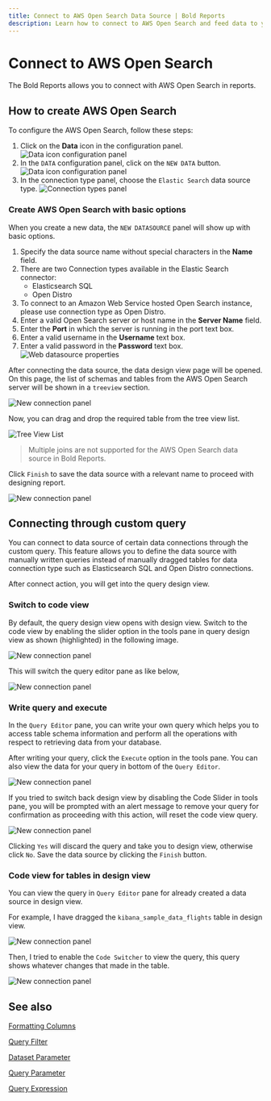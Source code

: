 ```yaml
---
title: Connect to AWS Open Search Data Source | Bold Reports
description: Learn how to connect to AWS Open Search and feed data to your RDL reports using Bold Reports Designer.
---
```


# Connect to AWS Open Search

The Bold Reports allows you to connect with AWS Open Search in reports.

## How to create AWS Open Search

To configure the AWS Open Search, follow these steps:

1. Click on the **Data** icon in the configuration panel.
   ![Data icon configuration panel](/static/assets/on-premise/images/report-designer/manage-data/data-connectors/data-configuration-panel.png '#width=415px')
2. In the `DATA` configuration panel, click on the `NEW DATA` button.
   ![Data icon configuration panel](/static/assets/on-premise/images/report-designer/manage-data/data-connectors/new-data-button.png '#width=350px')
3. In the connection type panel, choose the `Elastic Search` data source type.
   ![Connection types panel](/static/assets/on-premise/images/report-designer/manage-data/aws-opensearch-data-source/connection-types.png '#width=350px')

### Create AWS Open Search with basic options

When you create a new data, the `NEW DATASOURCE` panel will show up with basic options.

1. Specify the data source name without special characters in the **Name** field.
2. There are two Connection types available in the Elastic Search connector:
   * Elasticsearch SQL
   * Open Distro
3. To connect to an Amazon Web Service hosted Open Search instance, please use connection type as Open Distro.
4. Enter a valid Open Search server or host name in the **Server Name** field.
5. Enter the **Port** in which the server is running in the port text box.
6. Enter a valid username in the **Username** text box.
7. Enter a valid password in the **Password** text box.
   ![Web datasource properties](/static/assets/on-premise/images/report-designer/manage-data/aws-opensearch-data-source/basic-options.png '#width=360px')

After connecting the data source, the data design view page will be opened. On this page, the list of schemas and tables from the AWS Open Search server will be shown in a `treeview` section.

![New connection panel](/static/assets/on-premise/images/report-designer/manage-data/aws-opensearch-data-source/execute-schema.png)

Now, you can drag and drop the required table from the tree view list.

![Tree View List](/static/assets/on-premise/images/report-designer/manage-data/aws-opensearch-data-source/tree-view-list.png)

> Multiple joins are not supported for the AWS Open Search data source in Bold Reports.

Click `Finish` to save the data source with a relevant name to proceed with designing report.

![New connection panel](/static/assets/on-premise/images/report-designer/manage-data/aws-opensearch-data-source/data-list.png '#width=360px')

## Connecting through custom query

You can connect to data source of certain data connections through the custom query. This feature allows you to define the data source with manually written queries instead of manually dragged tables for data connection type such as Elasticsearch SQL and Open Distro connections.

After connect action, you will get into the query design view.

### Switch to code view

By default, the query design view opens with design view. Switch to the code view by enabling the slider option in the tools pane in query design view as shown (highlighted) in the following image.

![New connection panel](/static/assets/on-premise/images/report-designer/manage-data/data-connectors/code-switcher.png '#width=550px')

This will switch the query editor pane as like below,

![New connection panel](/static/assets/on-premise/images/report-designer/manage-data/aws-opensearch-data-source/query-mode.png '#width=415px')

### Write query and execute

In the `Query Editor` pane, you can write your own query which helps you to access table schema information and perform all the operations with respect to retrieving data from your database.

After writing your query, click the `Execute` option in the tools pane. You can also view the data for your query in bottom of the `Query Editor`.

![New connection panel](/static/assets/on-premise/images/report-designer/manage-data/aws-opensearch-data-source/enter-query.png)

If you tried to switch back design view by disabling the Code Slider in tools pane, you will be prompted with an alert message to remove your query for confirmation as proceeding with this action, will reset the code view query.

![New connection panel](/static/assets/on-premise/images/report-designer/manage-data/aws-opensearch-data-source/switcher-alert.png '#width=650px')

Clicking `Yes` will discard the query and take you to design view, otherwise click `No`. Save the data source by clicking the `Finish` button.

### Code view for tables in design view

You can view the query in `Query Editor` pane for already created a data source in design view.

For example, I have dragged the `kibana_sample_data_flights` table in design view.

![New connection panel](/static/assets/on-premise/images/report-designer/manage-data/aws-opensearch-data-source/design-view.png)

Then, I tried to enable the `Code Switcher` to view the query, this query shows whatever changes that made in the table.

![New connection panel](/static/assets/on-premise/images/report-designer/manage-data/aws-opensearch-data-source/design-to-query.png)

## See also

[Formatting Columns](./../../../transforming-data/formatting-columns/)

[Query Filter](./../../../transforming-data/query-filter/)

[Dataset Parameter](./../../../transforming-data/link-a-query-parameter-with-a-report-parameter/)

[Query Parameter](./../../../transforming-data/define-query-parameters/)

[Query Expression](./../../../transforming-data/configure-expression-columns/)